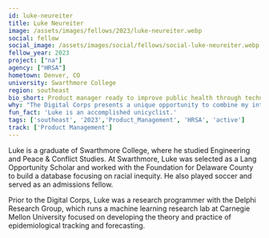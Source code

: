 ```yaml
---
id: luke-neureiter
title: Luke Neureiter
image: /assets/images/fellows/2023/luke-neureiter.webp
social: fellow
social_image: /assets/images/social/fellows/social-luke-neureiter.webp
fellow_year: 2023
project: ["na"]
agency: ["HRSA"]
hometown: Denver, CO
university: Swarthmore College
region: southeast
bio_short: Product manager ready to improve public health through technology
why: "The Digital Corps presents a unique opportunity to combine my interests in technology and policy in a way that serves the public. I can think of no better way to use my skills as a technologist and am looking forward to improving public health through technology."
fun_fact: 'Luke is an accomplished unicyclist.'
tags: ['southeast', '2023','Product_Management', 'HRSA', 'active']
track: ['Product Management']
---
```


Luke is a graduate of Swarthmore College, where he studied Engineering and Peace & Conflict Studies. At Swarthmore, Luke was selected as a Lang Opportunity Scholar and worked with the Foundation for Delaware County to build a database focusing on racial inequity. He also played soccer and served as an admissions fellow. 

Prior to the Digital Corps, Luke was a research programmer with the Delphi Research Group, which runs a machine learning research lab at Carnegie Mellon University focused on developing the theory and practice of epidemiological tracking and forecasting.

